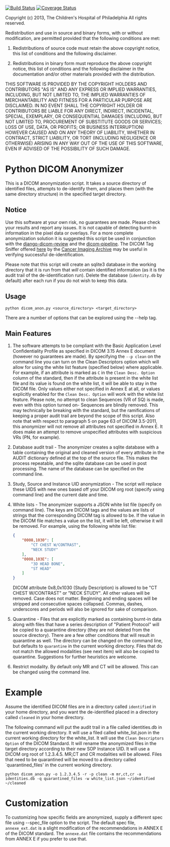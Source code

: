 [![Build Status](https://travis-ci.org/chop-dbhi/dicom-anon.png?branch=master)](https://travis-ci.org/chop-dbhi/dicom-anon) [![Coverage Status](https://coveralls.io/repos/cbmi/dicom-anon/badge.png?branch=master)](https://coveralls.io/r/cbmi/dicom-anon?branch=master)

Copyright (c) 2013, The Children's Hospital of Philadelphia
All rights reserved.

Redistribution and use in source and binary forms, with or without modification, are permitted provided that the
following conditions are met:

1. Redistributions of source code must retain the above copyright notice, this list of conditions and the following
   disclaimer.

2. Redistributions in binary form must reproduce the above copyright notice, this list of conditions and the
   following disclaimer in the documentation and/or other materials provided with the distribution.

THIS SOFTWARE IS PROVIDED BY THE COPYRIGHT HOLDERS AND CONTRIBUTORS "AS IS" AND ANY EXPRESS OR IMPLIED WARRANTIES,
INCLUDING, BUT NOT LIMITED TO, THE IMPLIED WARRANTIES OF MERCHANTABILITY AND FITNESS FOR A PARTICULAR PURPOSE ARE
DISCLAIMED. IN NO EVENT SHALL THE COPYRIGHT HOLDER OR CONTRIBUTORS BE LIABLE FOR ANY DIRECT, INDIRECT, INCIDENTAL,
SPECIAL, EXEMPLARY, OR CONSEQUENTIAL DAMAGES (INCLUDING, BUT NOT LIMITED TO, PROCUREMENT OF SUBSTITUTE GOODS OR
SERVICES; LOSS OF USE, DATA, OR PROFITS; OR BUSINESS INTERRUPTION) HOWEVER CAUSED AND ON ANY THEORY OF LIABILITY,
WHETHER IN CONTRACT, STRICT LIABILITY, OR TORT (INCLUDING NEGLIGENCE OR OTHERWISE) ARISING IN ANY WAY OUT OF THE
USE OF THIS SOFTWARE, EVEN IF ADVISED OF THE POSSIBILITY OF SUCH DAMAGE.


# Python DICOM Anonymizer

This is a DICOM anonymization script. It takes a source directory of identified files, attempts to de-identify them, and places them (with the same directory structure) in the specified target directory.

## Notice

Use this software at your own risk, no guarantees are made. Please check your results and report any issues. It is not capable of detecting burnt-in information in the pixel data or overlays. For a more complete anonymization solution it is suggested this script be used in conjunction with the [django-dicom-review](https://github.com/cbmi/django-dicom-review) and the [dicom-pipeline](https://github.com/cbmi/dicom-pipeline). The DICOM Tag Sniffer offered [here](https://wiki.cancerimagingarchive.net/display/Public/De-identification+Knowledge+Base) by the [Cancer Imaging Archive](http://www.cancerimagingarchive.net/) may be useful in verifying successful de-identification.

Please note that this script will create an sqlite3 database in the working directory that it is run from that _will_ contain identified
information (as it is the audit trail of the de-identification run). Delete the database (`identity.db` by default) after each run if you do not wish to
keep this data.

## Usage
    python dicom_anon.py <source_directory> <target_directory>
    
There are a number of options that can be explored using the --help tag.

## Main Features
1. The software attempts to be compliant with the Basic Application Level Confidentiality Profile as specified in DICOM 3.15 Annex E document (however no guarantees are made). By specifying the `--p clean` on the command line you can turn on the Clean Descriptors option which will allow for using the white list feature (specified below) where applicable. For example, if an attribute is marked as `C` in the `Clean Desc. Option` column of the standard, then if the attribute is present in the white list file and its value is found on the white list, it will be able to stay in the DICOM file. Only values either not specified in Annex E at all, or values explicitly enabled for the `Clean Desc. Option` will work with the white list feature. Please note, no attempt to clean Sequences (VR of SQ) is made, even with this option turned on- Sequences are blindly removed. This may technically be breaking with the standard, but the ramifications of keeping a proper audit trail are beyond the scope of this script. Also note that with respect to paragraph 5 on page 63 of DICOM 3.5-2011, this anonymizer will not remove all attributes not specified in Annex E. It does make an attempt to remove unspecified attributes with suspicious VRs (PN, for example).
1. Database audit trail - The anonymizer creates a sqlite database with a table containing the original and cleaned version of every attribute in the AUDIT dictionary defined at the top of the source file. This makes the process repeatable, and the sqlite database can be used in post processing. The name of the database can be specified on the command line.
1. Study, Source and Instance UID anonymization - The script will replace these UIDS with new ones based off your DICOM org root (specify using command line) and the current date and time.
1. White lists - The anonymizer supports a JSON white list file (specify on command line). The keys are DICOM tags and the values are lists of strings that the corresponding DICOM tag is allowed to be. If the value in the DICOM file matches a value on the list, it will be left, otherwise it will be removed. For example, using the following white list file:

    ```json
    {
        "0008,1030": [
            "CT CHEST W/CONTRAST",
            "NECK STUDY"
        ],
        "0008,103E": [
            "3D HEAD BONE",
            "ST HEAD"
        ]
    }
     ```
    DICOM attribute 0x8,0x1030 (Study Description) is allowed to be "CT CHEST W/CONTRAST" or "NECK STUDY". All other values will be removed. Case does not matter. Beginning and ending spaces will be stripped and consecutive spaces collapsed. Commas, dashes, underscores and periods will also be ignored for sake of comparison.

1. Quarantine - Files that are explicitly marked as containing burnt-in data along with files that have a series description of "Patient Protocol" will be copied to a quarantine directory (they are not deleted from the source directory). There are a few other conditions that will result in quarantine as well. The directory can be changed on the command line, but defaults to `quarantine` in the current working directory. Files that do not match the allowed modalities (see next item) will also be copied to quarantine. Suggestions for further heuristics are welcome.
1. Restrict modality. By default only MR and CT will be allowed. This can be changed using the command line.


# Example
Assume the identified DICOM files are in a directory called `identified` in your home directory, and you want the de-identified placed in a directory called `cleaned` in your home directory.

The following command will put the audit trail in a file called identities.db in the current working directory. It will use a filed called white_list.json in the current working directory for the white_list. It will use the `Clean Descriptors Option` of the DICOM Standard. It will rename the anonymized files in the target directory according to their new SOP Instance UID. It will use a DICOM org root of 1.2.3.4.5. MR,CT and CR modalities will be allowed. Files that need to be quarantined will be moved to a directory called `quarantined_files' in the current working directory.

```
python dicom_anon.py -o 1.2.3.4.5 -r -p clean -m mr,ct,cr -a identities.db -q quarantined_files -w white_list.json ~/identified ~/cleaned 
```

# Customization
To customizing how specific fields are anonymized, supply a different spec file using --spec_file option to the script. The default spec file, `annexe_ext.dat` is a slight modification of the recommendations in ANNEX E of the DICOM standard. The `annexe.dat` file contains the recommendations from ANNEX E if you prefer to use that. 
